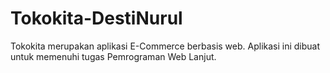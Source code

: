 # Tokokita-DestiNurul
Tokokita merupakan aplikasi E-Commerce berbasis web. Aplikasi ini dibuat untuk memenuhi tugas Pemrograman Web Lanjut.

